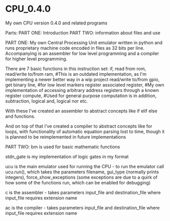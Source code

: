 # CPU_0.4.0
My own CPU version 0.4.0 and related programs


Parts:
PART ONE: Introduction
PART TWO: information about files and use



PART ONE:
My own Central Processing Unit emulator written in python and runs proprietary machine code encoded in files as 32 bits per line.
Accompanying is an assembler for low level programming and a compiler for higher level programming.

There are 7 basic functions in this instruction set:
if,
read          from rom,
read/write to/from ram,  #This is an outdated implementation, as I'm implementing a newer better way in a wip project
read/write to/from gpio,
get binary line,         #for low level markers
register associated register, #My own implementation of accessing arbitrary address registers through a known register
compute,                 #Used for general purpose computation is in addition, subtraction, logical and, logical nor etc.

With these I've created an assembler to abstract concepts like if elif else and functions.

And on top of that I've created a compiler to abstract concepts like for loops, with functionality of 
automatic equation parsing lost to time, though it is planned to be reimplemented in future implementations



PART TWO:
bm is used for basic mathematic functions

stdn_gate is my implementation of logic gates in my format

ucu is the main emulator used for running the CPU - to run the emulator call ucu.run(), 
which takes the parameters filename, gui_type (normally prints integers), force_show_exceptions 
(some exceptions are due to a quirk of how some of the functions run, which can be enabled for debugging)

c is the assembler  - takes parameters input_file and destination_file where input_file requires extension name

ac is the compiler  - takes parameters input_file and destination_file where input_file requires extension name

